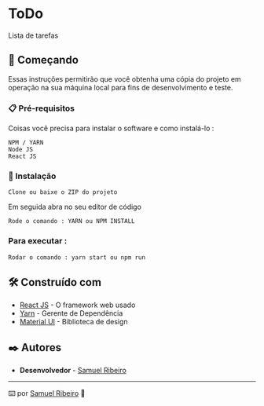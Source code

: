 # ToDo

Lista de tarefas


## 🚀 Começando

Essas instruções permitirão que você obtenha uma cópia do projeto em operação na sua máquina local para fins de desenvolvimento e teste.

### 📋 Pré-requisitos

Coisas você precisa para instalar o software e como instalá-lo :

```
NPM / YARN
Node JS
React JS
```

### 🔧 Instalação

```
Clone ou baixe o ZIP do projeto
```
Em seguida abra no seu editor de código
```
Rode o comando : YARN ou NPM INSTALL
```
### Para executar :
```
Rodar o comando : yarn start ou npm run
```

## 🛠️ Construído com


* [React JS](https://pt-br.reactjs.org/) - O framework web usado
* [Yarn](https://yarnpkg.com/) - Gerente de Dependência
* [Material UI](https://material-ui.com/pt/) - Biblioteca de design


## ✒️ Autores


* **Desenvolvedor** - [Samuel Ribeiro](https://github.com/samuelrrs)

---
⌨️ por [Samuel Ribeiro](https://github.com/samuelrrs) 🚀